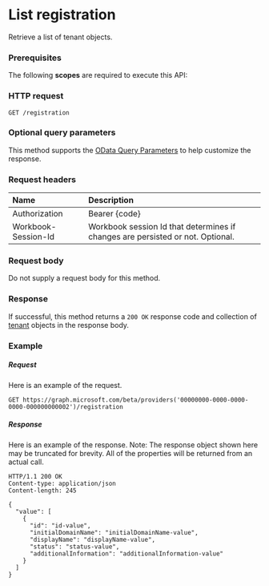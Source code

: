 # List registration

Retrieve a list of tenant objects.
### Prerequisites
The following **scopes** are required to execute this API: 
### HTTP request
<!-- { "blockType": "ignored" } -->
```http
GET /registration
```
### Optional query parameters
This method supports the [OData Query Parameters](http://graph.microsoft.io/docs/overview/query_parameters) to help customize the response.

### Request headers
| Name      |Description|
|:----------|:----------|
| Authorization  | Bearer {code}|
| Workbook-Session-Id  | Workbook session Id that determines if changes are persisted or not. Optional.|

### Request body
Do not supply a request body for this method.
### Response
If successful, this method returns a `200 OK` response code and collection of [tenant](../resources/tenant.md) objects in the response body.
### Example
##### Request
Here is an example of the request.
<!-- {
  "blockType": "request",
  "name": "get_registration"
}-->
```http
GET https://graph.microsoft.com/beta/providers('00000000-0000-0000-0000-000000000002')/registration
```
##### Response
Here is an example of the response. Note: The response object shown here may be truncated for brevity. All of the properties will be returned from an actual call.
<!-- {
  "blockType": "response",
  "truncated": true,
  "@odata.type": "microsoft.graph.tenant",
  "isCollection": true
} -->
```http
HTTP/1.1 200 OK
Content-type: application/json
Content-length: 245

{
  "value": [
    {
      "id": "id-value",
      "initialDomainName": "initialDomainName-value",
      "displayName": "displayName-value",
      "status": "status-value",
      "additionalInformation": "additionalInformation-value"
    }
  ]
}
```

<!-- uuid: 8fcb5dbc-d5aa-4681-8e31-b001d5168d79
2015-10-25 14:57:30 UTC -->
<!-- {
  "type": "#page.annotation",
  "description": "List registration",
  "keywords": "",
  "section": "documentation",
  "tocPath": ""
}-->